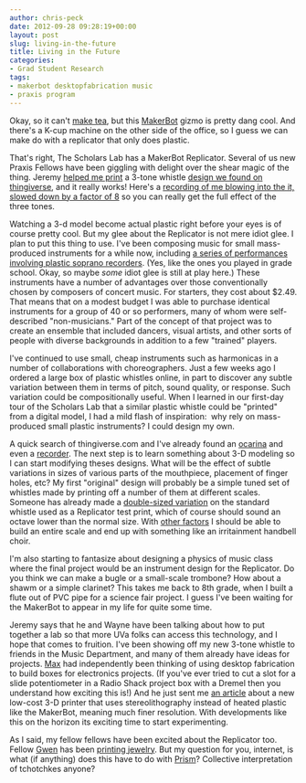 ```yaml
---
author: chris-peck
date: 2012-09-28 09:28:19+00:00
layout: post
slug: living-in-the-future
title: Living in the Future
categories:
- Grad Student Research
tags:
- makerbot desktopfabrication music
- praxis program
---
```


Okay, so it can't [make tea](http://www.youtube.com/watch?v=eVUuaDXBhs4), but this [MakerBot](http://store.makerbot.com/replicator.html) gizmo is pretty dang cool. And there's a K-cup machine on the other side of the office, so I guess we can make do with a replicator that only does plastic.

That's right, The Scholars Lab has a MakerBot Replicator. Several of us new Praxis Fellows have been giggling with delight over the shear magic of the thing. Jeremy [helped me print](http://www.youtube.com/watch?v=cL64XYqHHSI) a 3-tone whistle [design we found on thingiverse](http://www.thingiverse.com/thing:21188), and it really works! Here's a [recording of me blowing into the it, slowed down by a factor of 8](http://soundcloud.com/chris-peck-6/3-tone-whistle-at-1-8th-speed) so you can really get the full effect of the three tones.

Watching a 3-d model become actual plastic right before your eyes is of course pretty cool. But my glee about the Replicator is not mere idiot glee. I plan to put this thing to use. I've been composing music for small mass-produced instruments for a while now, including [a series of performances involving plastic soprano recorders](https://vimeo.com/8750482). (Yes, like the ones you played in grade school. Okay, so maybe _some_ idiot glee is still at play here.) These instruments have a number of advantages over those conventionally chosen by composers of concert music. For starters, they cost about $2.49. That means that on a modest budget I was able to purchase identical instruments for a group of 40 or so performers, many of whom were self-described "non-musicians." Part of the concept of that project was to create an ensemble that included dancers, visual artists, and other sorts of people with diverse backgrounds in addition to a few "trained" players.

I've continued to use small, cheap instruments such as harmonicas in a number of collaborations with choreographers. Just a few weeks ago I ordered a large box of plastic whistles online, in part to discover any subtle variation between them in terms of pitch, sound quality, or response. Such variation could be compositionally useful. When I learned in our first-day tour of the Scholars Lab that a similar plastic whistle could be "printed" from a digital model, I had a mild flash of inspiration:  why rely on mass-produced small plastic instruments? I could design my own.

A quick search of thingiverse.com and I've already found an [ocarina](http://www.thingiverse.com/thing:13136) and even a [recorder](http://www.thingiverse.com/thing:12168). The next step is to learn something about 3-D modeling so I can start modifying theses designs. What will be the effect of subtle variations in sizes of various parts of the mouthpiece, placement of finger holes, etc? My first "original" design will probably be a simple tuned set of whistles made by printing off a number of them at different scales. Someone has already made a [double-sized variation](http://www.thingiverse.com/thing:2892) on the standard whistle used as a Replicator test print, which of course should sound an octave lower than the normal size. With [other factors](http://hyperphysics.phy-astr.gsu.edu/hbase/music/et2.html) I should be able to build an entire scale and end up with something like an irritainment handbell choir.

I'm also starting to fantasize about designing a physics of music class where the final project would be an instrument design for the Replicator. Do you think we can make a bugle or a small-scale trombone? How about a shawm or a simple clarinet? This takes me back to 8th grade, when I built a flute out of PVC pipe for a science fair project. I guess I've been waiting for the MakerBot to appear in my life for quite some time.

Jeremy says that he and Wayne have been talking about how to put together a lab so that more UVa folks can access this technology, and I hope that comes to fruition. I've been showing off my new 3-tone whistle to friends in the Music Department, and many of them already have ideas for projects. [Max](http://maxwelltfirn.wordpress.com/) had independently been thinking of using desktop fabrication to build boxes for electronics projects. (If you've ever tried to cut a slot for a slide potentiometer in a Radio Shack project box with a Dremel then you understand how exciting this is!) And he just sent me [an article](http://www.wired.com/design/2012/09/formlabs-creates-a-low-cost-light-based-3-d-printer/?utm_source=feedburner&utm_medium=feed&utm_campaign=Feed%3A+wired%2Findex+%28Wired%3A+Top+Stories%29&utm_content=Google+Feedfetcher) about a new low-cost 3-D printer that uses stereolithography instead of heated plastic like the MakerBot, meaning much finer resolution. With developments like this on the horizon its exciting time to start experimenting.

As I said, my fellow fellows have been excited about the Replicator too. Fellow [Gwen](http://www.scholarslab.org/author/egn9b/) has been [printing jewelry](http://paperballroom.com/3d-printing/). But my question for you, internet, is what (if anything) does this have to do with [Prism](http://prism.scholarslab.org/)? Collective interpretation of tchotchkes anyone?
